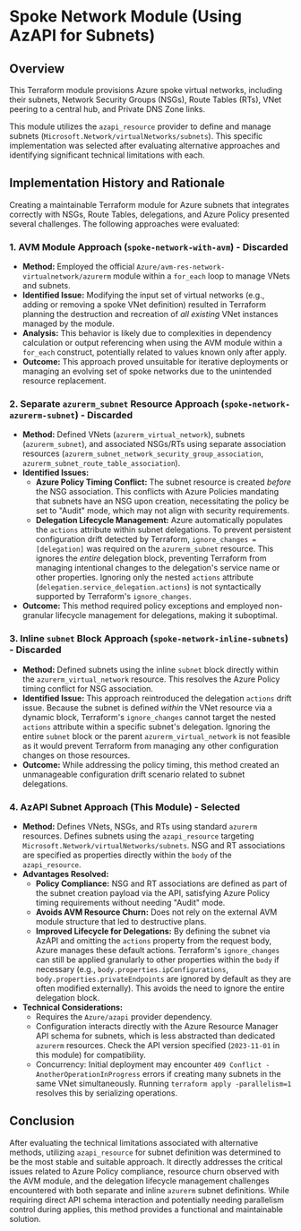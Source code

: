 # Spoke Network Module (Using AzAPI for Subnets)

## Overview

This Terraform module provisions Azure spoke virtual networks, including their subnets, Network Security Groups (NSGs), Route Tables (RTs), VNet peering to a central hub, and Private DNS Zone links.

This module utilizes the `azapi_resource` provider to define and manage subnets (`Microsoft.Network/virtualNetworks/subnets`). This specific implementation was selected after evaluating alternative approaches and identifying significant technical limitations with each.

## Implementation History and Rationale

Creating a maintainable Terraform module for Azure subnets that integrates correctly with NSGs, Route Tables, delegations, and Azure Policy presented several challenges. The following approaches were evaluated:

### 1. AVM Module Approach (`spoke-network-with-avm`) - Discarded

* **Method:** Employed the official `Azure/avm-res-network-virtualnetwork/azurerm` module within a `for_each` loop to manage VNets and subnets.
* **Identified Issue:** Modifying the input set of virtual networks (e.g., adding or removing a spoke VNet definition) resulted in Terraform planning the destruction and recreation of *all existing* VNet instances managed by the module.
* **Analysis:** This behavior is likely due to complexities in dependency calculation or output referencing when using the AVM module within a `for_each` construct, potentially related to values known only after apply.
* **Outcome:** This approach proved unsuitable for iterative deployments or managing an evolving set of spoke networks due to the unintended resource replacement.

### 2. Separate `azurerm_subnet` Resource Approach (`spoke-network-azurerm-subnet`) - Discarded

* **Method:** Defined VNets (`azurerm_virtual_network`), subnets (`azurerm_subnet`), and associated NSGs/RTs using separate association resources (`azurerm_subnet_network_security_group_association`, `azurerm_subnet_route_table_association`).
* **Identified Issues:**
    * **Azure Policy Timing Conflict:** The subnet resource is created *before* the NSG association. This conflicts with Azure Policies mandating that subnets have an NSG upon creation, necessitating the policy be set to "Audit" mode, which may not align with security requirements.
    * **Delegation Lifecycle Management:** Azure automatically populates the `actions` attribute within subnet delegations. To prevent persistent configuration drift detected by Terraform, `ignore_changes = [delegation]` was required on the `azurerm_subnet` resource. This ignores the *entire* delegation block, preventing Terraform from managing intentional changes to the delegation's service name or other properties. Ignoring only the nested `actions` attribute (`delegation.service_delegation.actions`) is not syntactically supported by Terraform's `ignore_changes`.
* **Outcome:** This method required policy exceptions and employed non-granular lifecycle management for delegations, making it suboptimal.

### 3. Inline `subnet` Block Approach (`spoke-network-inline-subnets`) - Discarded

* **Method:** Defined subnets using the inline `subnet` block directly within the `azurerm_virtual_network` resource. This resolves the Azure Policy timing conflict for NSG association.
* **Identified Issue:** This approach reintroduced the delegation `actions` drift issue. Because the subnet is defined *within* the VNet resource via a dynamic block, Terraform's `ignore_changes` cannot target the nested `actions` attribute within a specific subnet's delegation. Ignoring the entire `subnet` block or the parent `azurerm_virtual_network` is not feasible as it would prevent Terraform from managing any other configuration changes on those resources.
* **Outcome:** While addressing the policy timing, this method created an unmanageable configuration drift scenario related to subnet delegations.

### 4. AzAPI Subnet Approach (This Module) - Selected

* **Method:** Defines VNets, NSGs, and RTs using standard `azurerm` resources. Defines subnets using the `azapi_resource` targeting `Microsoft.Network/virtualNetworks/subnets`. NSG and RT associations are specified as properties directly within the `body` of the `azapi_resource`.
* **Advantages Resolved:**
    * **Policy Compliance:** NSG and RT associations are defined as part of the subnet creation payload via the API, satisfying Azure Policy timing requirements without needing "Audit" mode.
    * **Avoids AVM Resource Churn:** Does not rely on the external AVM module structure that led to destructive plans.
    * **Improved Lifecycle for Delegations:** By defining the subnet via AzAPI and omitting the `actions` property from the request body, Azure manages these default actions. Terraform's `ignore_changes` can still be applied granularly to other properties within the `body` if necessary (e.g., `body.properties.ipConfigurations`, `body.properties.privateEndpoints` are ignored by default as they are often modified externally). This avoids the need to ignore the entire delegation block.
* **Technical Considerations:**
    * Requires the `Azure/azapi` provider dependency.
    * Configuration interacts directly with the Azure Resource Manager API schema for subnets, which is less abstracted than dedicated `azurerm` resources. Check the API version specified (`2023-11-01` in this module) for compatibility.
    * Concurrency: Initial deployment may encounter `409 Conflict - AnotherOperationInProgress` errors if creating many subnets in the same VNet simultaneously. Running `terraform apply -parallelism=1` resolves this by serializing operations.

## Conclusion

After evaluating the technical limitations associated with alternative methods, utilizing `azapi_resource` for subnet definition was determined to be the most stable and suitable approach. It directly addresses the critical issues related to Azure Policy compliance, resource churn observed with the AVM module, and the delegation lifecycle management challenges encountered with both separate and inline `azurerm` subnet definitions. While requiring direct API schema interaction and potentially needing parallelism control during applies, this method provides a functional and maintainable solution.
